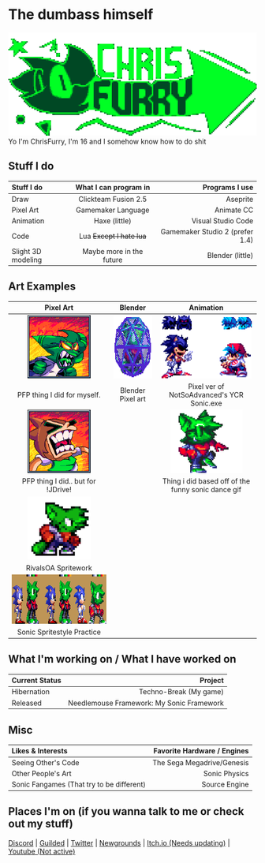 # The dumbass himself
<img src="Images/Logos/ChrisFurry.png">
Yo I'm ChrisFurry, I'm 16 and I somehow know how to do shit

## Stuff I do
| Stuff I do | What I can program in | Programs I use |
| :--- | :---: | ---: |
| Draw | Clickteam Fusion 2.5 | Aseprite |
| Pixel Art | Gamemaker Language | Animate CC |
| Animation | Haxe (little) | Visual Studio Code |
| Code | Lua ~~Except I hate lua~~ | Gamemaker Studio 2 (prefer 1.4) |
| Slight 3D modeling | Maybe more in the future | Blender (little) |
## Art Examples
| Pixel Art | Blender | Animation |
| :---: | :---: | :---: |
| <img src="Images/MyArt/PixelArtExample1.png" width="128" height="128" /> | <img src="Images/MyArt/BlenderExample1.gif" width="128" height="128" /> | <img src="Images/MyArt/AnimationExample1.gif" width="185" height="128" /> |
| PFP thing I did for myself. | Blender Pixel art | Pixel ver of NotSoAdvanced's YCR Sonic.exe |
| <img src="Images/MyArt/PixelArtExample2.png" width="128" height="128" /> | | <img src="Images/MyArt/AnimationExample2.gif" width="146" height="128" /> |
| PFP thing I did.. but for !JDrive! |  | Thing i did based off of the funny sonic dance gif |
| <img src="Images/MyArt/PixelArtExample3.png" width="128" height="128" /> |  |  |
| RivalsOA Spritework |  |  |
| <img src="Images/MyArt/PixelArtExample4.png" width="414" height="100" /> |  |
| Sonic Spritestyle Practice |  |
## What I'm working on / What I have worked on
| Current Status | Project |
| :--- | ---: |
| Hibernation |Techno-Break (My game) |
| Released | Needlemouse Framework: My Sonic Framework |
## Misc
| Likes & Interests | Favorite Hardware / Engines |
| :--- | ---: |
| Seeing Other's Code | The Sega Megadrive/Genesis |
| Other People's Art | Sonic Physics |
| Sonic Fangames (That try to be different) | Source Engine |
## Places I'm on (if you wanna talk to me or check out my stuff)
[Discord](ChrisFurry#2005) | 
[Guilded](https://www.guilded.gg/u/ChrisFurry2005) | 
[Twitter](https://twitter.com/ChrisFurry2005) | 
[Newgrounds](https://chrisfurry.newgrounds.com/) | 
[Itch.io (Needs updating)](https://chrisfurry.itch.io/) | 
[Youtube (Not active)](https://www.youtube.com/channel/UCwN4qToe_0f_99PdNhbaz5g)
